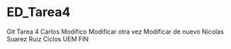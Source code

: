 # ED_Tarea4
Git Tarea 4
Carlos
Modifico
Modificar otra vez
Modificar de nuevo
Nicolas Suarez Ruiz
Ciclos UEM
FIN
